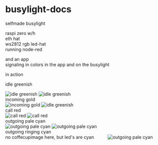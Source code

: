 # busylight-docs

selfmade busylight  

raspi zero w/h   
eth hat  
ws2812 rgb led-hat  
running node-red  
  
and an app   
signaling in colors in the app and on the busylight  

in action  

idle greenish 

![idle greenish](undocked_off.jpg)
![idle greenish](sep_idle.jpg)  
incoming gold  
![incoming gold](undocked_incoming.jpg)
![idle greenish](sep_incoming.jpg)  
call red  
![call red](undocked_call.jpg)
![call red](sep_call.jpg)  
outgoing pale cyan  
![outgoing pale cyan](undocked_outgoingcall.jpg)
![outgoing pale cyan](sep_out_init.jpg)  
outgoing ringing cyan  
no coffecupimage here, but led's are cyan          
![outgoing pale cyan](sep_out_ringing.jpg)  




